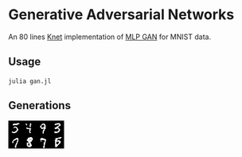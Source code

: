 # Generative Adversarial Networks

An 80 lines [Knet](https://github.com/denizyuret/Knet.jl "Knet Github Repo") implementation of [MLP GAN](https://arxiv.org/abs/1406.2661 "arXiv") for MNIST data.

## Usage

```Shell
julia gan.jl
```
## Generations
![Alt text](generations_merged.jpg?raw=true "Samples")   
